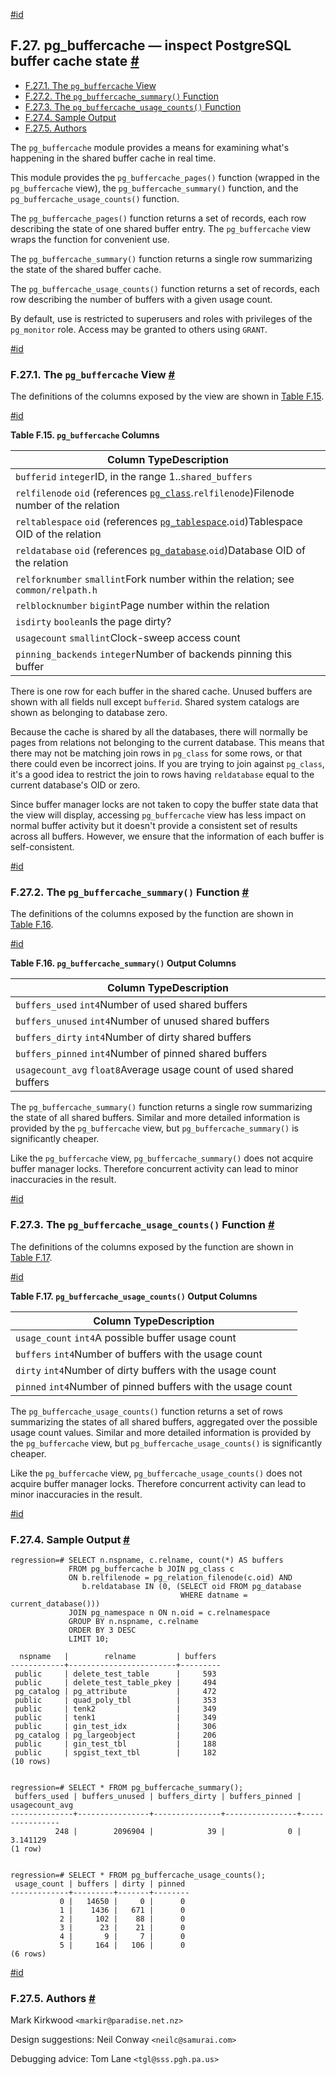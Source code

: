 [#id](#PGBUFFERCACHE)

## F.27. pg_buffercache — inspect PostgreSQL buffer cache state [#](#PGBUFFERCACHE)

- [F.27.1. The `pg_buffercache` View](pgbuffercache#PGBUFFERCACHE-PG-BUFFERCACHE)
- [F.27.2. The `pg_buffercache_summary()` Function](pgbuffercache#PGBUFFERCACHE-SUMMARY)
- [F.27.3. The `pg_buffercache_usage_counts()` Function](pgbuffercache#PGBUFFERCACHE-USAGE-COUNTS)
- [F.27.4. Sample Output](pgbuffercache#PGBUFFERCACHE-SAMPLE-OUTPUT)
- [F.27.5. Authors](pgbuffercache#PGBUFFERCACHE-AUTHORS)

The `pg_buffercache` module provides a means for examining what's happening in the shared buffer cache in real time.

This module provides the `pg_buffercache_pages()` function (wrapped in the `pg_buffercache` view), the `pg_buffercache_summary()` function, and the `pg_buffercache_usage_counts()` function.

The `pg_buffercache_pages()` function returns a set of records, each row describing the state of one shared buffer entry. The `pg_buffercache` view wraps the function for convenient use.

The `pg_buffercache_summary()` function returns a single row summarizing the state of the shared buffer cache.

The `pg_buffercache_usage_counts()` function returns a set of records, each row describing the number of buffers with a given usage count.

By default, use is restricted to superusers and roles with privileges of the `pg_monitor` role. Access may be granted to others using `GRANT`.

[#id](#PGBUFFERCACHE-PG-BUFFERCACHE)

### F.27.1. The `pg_buffercache` View [#](#PGBUFFERCACHE-PG-BUFFERCACHE)

The definitions of the columns exposed by the view are shown in [Table F.15](pgbuffercache#PGBUFFERCACHE-COLUMNS).

[#id](#PGBUFFERCACHE-COLUMNS)

**Table F.15. `pg_buffercache` Columns**

| Column TypeDescription                                                                                          |
| --------------------------------------------------------------------------------------------------------------- |
| `bufferid` `integer`ID, in the range 1..`shared_buffers`                                                        |
| `relfilenode` `oid` (references [`pg_class`](catalog-pg-class).`relfilenode`)Filenode number of the relation    |
| `reltablespace` `oid` (references [`pg_tablespace`](catalog-pg-tablespace).`oid`)Tablespace OID of the relation |
| `reldatabase` `oid` (references [`pg_database`](catalog-pg-database).`oid`)Database OID of the relation         |
| `relforknumber` `smallint`Fork number within the relation; see `common/relpath.h`                               |
| `relblocknumber` `bigint`Page number within the relation                                                        |
| `isdirty` `boolean`Is the page dirty?                                                                           |
| `usagecount` `smallint`Clock-sweep access count                                                                 |
| `pinning_backends` `integer`Number of backends pinning this buffer                                              |

There is one row for each buffer in the shared cache. Unused buffers are shown with all fields null except `bufferid`. Shared system catalogs are shown as belonging to database zero.

Because the cache is shared by all the databases, there will normally be pages from relations not belonging to the current database. This means that there may not be matching join rows in `pg_class` for some rows, or that there could even be incorrect joins. If you are trying to join against `pg_class`, it's a good idea to restrict the join to rows having `reldatabase` equal to the current database's OID or zero.

Since buffer manager locks are not taken to copy the buffer state data that the view will display, accessing `pg_buffercache` view has less impact on normal buffer activity but it doesn't provide a consistent set of results across all buffers. However, we ensure that the information of each buffer is self-consistent.

[#id](#PGBUFFERCACHE-SUMMARY)

### F.27.2. The `pg_buffercache_summary()` Function [#](#PGBUFFERCACHE-SUMMARY)

The definitions of the columns exposed by the function are shown in [Table F.16](pgbuffercache#PGBUFFERCACHE-SUMMARY-COLUMNS).

[#id](#PGBUFFERCACHE-SUMMARY-COLUMNS)

**Table F.16. `pg_buffercache_summary()` Output Columns**

| Column TypeDescription                                              |
| ------------------------------------------------------------------- |
| `buffers_used` `int4`Number of used shared buffers                  |
| `buffers_unused` `int4`Number of unused shared buffers              |
| `buffers_dirty` `int4`Number of dirty shared buffers                |
| `buffers_pinned` `int4`Number of pinned shared buffers              |
| `usagecount_avg` `float8`Average usage count of used shared buffers |

The `pg_buffercache_summary()` function returns a single row summarizing the state of all shared buffers. Similar and more detailed information is provided by the `pg_buffercache` view, but `pg_buffercache_summary()` is significantly cheaper.

Like the `pg_buffercache` view, `pg_buffercache_summary()` does not acquire buffer manager locks. Therefore concurrent activity can lead to minor inaccuracies in the result.

[#id](#PGBUFFERCACHE-USAGE-COUNTS)

### F.27.3. The `pg_buffercache_usage_counts()` Function [#](#PGBUFFERCACHE-USAGE-COUNTS)

The definitions of the columns exposed by the function are shown in [Table F.17](pgbuffercache#PGBUFFERCACHE_USAGE_COUNTS-COLUMNS).

[#id](#PGBUFFERCACHE_USAGE_COUNTS-COLUMNS)

**Table F.17. `pg_buffercache_usage_counts()` Output Columns**

| Column TypeDescription                                       |
| ------------------------------------------------------------ |
| `usage_count` `int4`A possible buffer usage count            |
| `buffers` `int4`Number of buffers with the usage count       |
| `dirty` `int4`Number of dirty buffers with the usage count   |
| `pinned` `int4`Number of pinned buffers with the usage count |

The `pg_buffercache_usage_counts()` function returns a set of rows summarizing the states of all shared buffers, aggregated over the possible usage count values. Similar and more detailed information is provided by the `pg_buffercache` view, but `pg_buffercache_usage_counts()` is significantly cheaper.

Like the `pg_buffercache` view, `pg_buffercache_usage_counts()` does not acquire buffer manager locks. Therefore concurrent activity can lead to minor inaccuracies in the result.

[#id](#PGBUFFERCACHE-SAMPLE-OUTPUT)

### F.27.4. Sample Output [#](#PGBUFFERCACHE-SAMPLE-OUTPUT)

```
regression=# SELECT n.nspname, c.relname, count(*) AS buffers
             FROM pg_buffercache b JOIN pg_class c
             ON b.relfilenode = pg_relation_filenode(c.oid) AND
                b.reldatabase IN (0, (SELECT oid FROM pg_database
                                      WHERE datname = current_database()))
             JOIN pg_namespace n ON n.oid = c.relnamespace
             GROUP BY n.nspname, c.relname
             ORDER BY 3 DESC
             LIMIT 10;

  nspname   |        relname         | buffers
------------+------------------------+---------
 public     | delete_test_table      |     593
 public     | delete_test_table_pkey |     494
 pg_catalog | pg_attribute           |     472
 public     | quad_poly_tbl          |     353
 public     | tenk2                  |     349
 public     | tenk1                  |     349
 public     | gin_test_idx           |     306
 pg_catalog | pg_largeobject         |     206
 public     | gin_test_tbl           |     188
 public     | spgist_text_tbl        |     182
(10 rows)


regression=# SELECT * FROM pg_buffercache_summary();
 buffers_used | buffers_unused | buffers_dirty | buffers_pinned | usagecount_avg
--------------+----------------+---------------+----------------+----------------
          248 |        2096904 |            39 |              0 |       3.141129
(1 row)


regression=# SELECT * FROM pg_buffercache_usage_counts();
 usage_count | buffers | dirty | pinned
-------------+---------+-------+--------
           0 |   14650 |     0 |      0
           1 |    1436 |   671 |      0
           2 |     102 |    88 |      0
           3 |      23 |    21 |      0
           4 |       9 |     7 |      0
           5 |     164 |   106 |      0
(6 rows)
```

[#id](#PGBUFFERCACHE-AUTHORS)

### F.27.5. Authors [#](#PGBUFFERCACHE-AUTHORS)

Mark Kirkwood `<markir@paradise.net.nz>`

Design suggestions: Neil Conway `<neilc@samurai.com>`

Debugging advice: Tom Lane `<tgl@sss.pgh.pa.us>`
